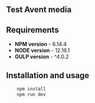 ## Test Avent media

## Requirements
- **NPM version** - 6.14.4
- **NODE version** - 12.16.1
- **GULP version** - ^4.0.2

## Installation and usage

```bash
    npm install
    npm run dev
```